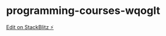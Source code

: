 # programming-courses-wqoglt

[Edit on StackBlitz ⚡️](https://stackblitz.com/edit/programming-courses-wqoglt)